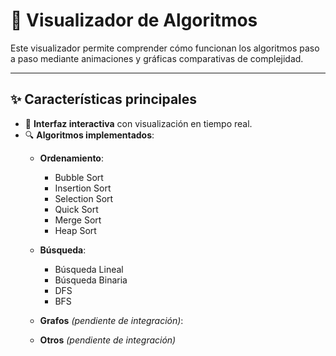 # 🔢 Visualizador de Algoritmos

Este visualizador permite comprender cómo funcionan los algoritmos paso a paso mediante animaciones y gráficas comparativas de complejidad.

---

## ✨ Características principales

- 🎨 **Interfaz interactiva** con visualización en tiempo real.  
- 🔍 **Algoritmos implementados**:
  - **Ordenamiento**:
    - Bubble Sort
    - Insertion Sort
    - Selection Sort
    - Quick Sort
    - Merge Sort
    - Heap Sort
  - **Búsqueda**:
    - Búsqueda Lineal
    - Búsqueda Binaria
    - DFS
    - BFS
  - **Grafos** *(pendiente de integración)*:
    
  - **Otros** *(pendiente de integración)*
